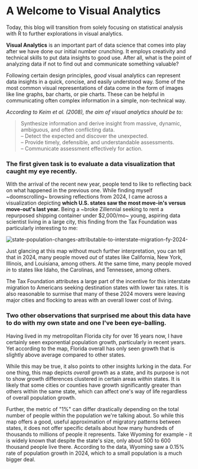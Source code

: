 # A Welcome to Visual Analytics

Today, this blog will transition from solely focusing on statistical analysis with R to further explorations in visual analytics.

**Visual Analytics** is an important part of data science that comes into play after we have done our initial number crunching. It employs creativity and technical skills to put data insights to good use. After all, what is the point of analyzing data if not to find out and communicate something valuable?

Following certain design principles, *good* visual analytics can represent data insights in a quick, concise, and easily understood way. Some of the most common visual representations of data come in the form of images like line graphs, bar charts, or pie charts. These can be helpful in communicating often complex information in a simple, non-technical way.

*According to Keim et al. (2008), the aim of visual analytics should be to:*
> Synthesize information and derive insight from massive, dynamic, ambiguous, and often conflicting data. <br />
> – Detect the expected and discover the unexpected. <br />
> – Provide timely, defensible, and understandable assessments. <br />
> – Communicate assessment effectively for action. <br />

### The first given task is to evaluate a data visualization that caught my eye recently.
With the arrival of the recent new year, people tend to like to reflecting back on what happened in the previous one. While finding myself ~doomscrolling~ browsing reflections from 2024, I came across a visualization depicting **which U.S. states saw the most move-in's versus move-out's last year.** Being a ~broke Zillennial seeking to rent a repurposed shipping container under $2,000/mo~ young, aspiring data scientist living in a large city, this finding from the Tax Foundation was particularly interesting to me:

![state-population-changes-attributable-to-interstate-migration-fy-2024-](https://github.com/user-attachments/assets/e9262e51-5833-4c8a-bab8-5b3e1e4402f9)

Just glancing at this map without much further interpretation, you can tell that in 2024, many people moved *out* of states like California, New York, Illinois, and Louisiana, among others. At the same time, many people moved *in* to states like Idaho, the Carolinas, and Tennessee, among others.

The Tax Foundation attributes a large part of the incentive for this interstate migration to Americans seeking destination states with lower tax rates. It is also reasonable to surmise that many of these 2024 movers were leaving major cities and flocking to areas with an overall lower cost of living.

### Two other observations that surprised me about this data have to do with my own state and one I've been eye-balling.

Having lived in my metropolitan Florida city for over 16 years now, I have certainly seen exponential population growth, particularly in recent years. Yet according to the map, Florida overall has only seen growth that is slightly above average compared to other states.

While this may be true, it also points to other insights lurking in the data. For one thing, this map depicts *overall* growth as a state, and its purpose is not to show growth differences clustered in certain areas *within* states. It is likely that some cities or counties have growth significantly greater than others within the same state, which can affect one's way of life regardless of overall population growth.

Further, the metric of "1%" can differ drastically depending on the total number of people within the population we're talking about. So while this map offers a good, useful approximation of migratory patterns between states, it does not offer specific details about how many hundreds of thousands to millions of people it represents. Take Wyoming for example - it is widely known that despite the state's size, only about 500 to 600 thousand people live there. According to the data, Wyoming saw a 0.15% rate of population growth in 2024, which to a small population is a much bigger deal.



